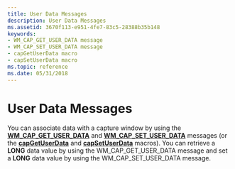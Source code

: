 ```yaml
---
title: User Data Messages
description: User Data Messages
ms.assetid: 3670f113-e951-4fe7-83c5-28388b35b148
keywords:
- WM_CAP_GET_USER_DATA message
- WM_CAP_SET_USER_DATA message
- capGetUserData macro
- capSetUserData macro
ms.topic: reference
ms.date: 05/31/2018
---
```


# User Data Messages

You can associate data with a capture window by using the [**WM\_CAP\_GET\_USER\_DATA**](wm-cap-get-user-data.md) and [**WM\_CAP\_SET\_USER\_DATA**](wm-cap-set-user-data.md) messages (or the [**capGetUserData**](/windows/desktop/api/Vfw/nf-vfw-capgetuserdata) and [**capSetUserData**](/windows/desktop/api/Vfw/nf-vfw-capsetuserdata) macros). You can retrieve a **LONG** data value by using the WM\_CAP\_GET\_USER\_DATA message and set a **LONG** data value by using the WM\_CAP\_SET\_USER\_DATA message.

 

 




